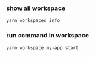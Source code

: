 
### show all workspace

```
yarn workspaces info
```


### run command in workspace

```
yarn workspace my-app start
```
